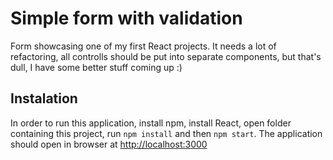 # Simple form with validation

Form showcasing one of my first React projects. It needs a lot of refactoring, all controlls should be put into separate components, but that's dull, I have some better stuff coming up :)

## Instalation

In order to run this application, install npm, install React, open folder containing this project, run `npm install` and then `npm start`. The application should open in browser at [http://localhost:3000](http://localhost:3000)
